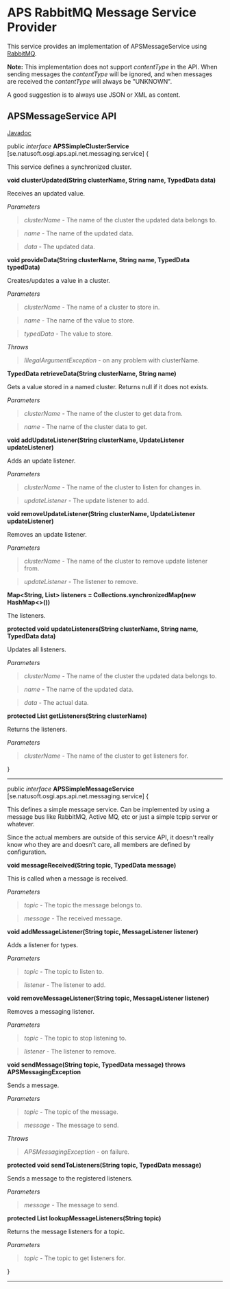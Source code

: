 # APS RabbitMQ Message Service Provider

This service provides an implementation of APSMessageService using [RabbitMQ](http://www.rabbitmq.com/).

__Note:__ This implementation does not support _contentType_ in the API. When sending messages the _contentType_ will be ignored, and when messages are received the _contentType_ will always be "UNKNOWN".

A good suggestion is to always use JSON or XML as content.

## APSMessageService API

[Javadoc](http://apidoc.natusoft.se/APS/se/natusoft/osgi/aps/api/net/messaging/service/APSMessageService.html)

public _interface_ __APSSimpleClusterService__   [se.natusoft.osgi.aps.api.net.messaging.service] {

This service defines a synchronized cluster.





__void clusterUpdated(String clusterName, String name, TypedData data)__

Receives an updated value.

_Parameters_

> _clusterName_ - The name of the cluster the updated data belongs to. 

> _name_ - The name of the updated data. 

> _data_ - The updated data. 

__void provideData(String clusterName, String name, TypedData typedData)__

Creates/updates a value in a cluster.

_Parameters_

> _clusterName_ - The name of a cluster to store in. 

> _name_ - The name of the value to store. 

> _typedData_ - The value to store. 

_Throws_

> _IllegalArgumentException_ - on any problem with clusterName. 

__TypedData retrieveData(String clusterName, String name)__

Gets a value stored in a named cluster. Returns null if it does not exists.

_Parameters_

> _clusterName_ - The name of the cluster to get data from. 

> _name_ - The name of the cluster data to get. 

__void addUpdateListener(String clusterName, UpdateListener updateListener)__

Adds an update listener.

_Parameters_

> _clusterName_ - The name of the cluster to listen for changes in. 

> _updateListener_ - The update listener to add. 

__void removeUpdateListener(String clusterName, UpdateListener updateListener)__

Removes an update listener.

_Parameters_

> _clusterName_ - The name of the cluster to remove update listener from. 

> _updateListener_ - The listener to remove. 



__Map<String, List<UpdateListener>> listeners = Collections.synchronizedMap(new HashMap<>())__

 The listeners.





__protected void updateListeners(String clusterName, String name, TypedData data)__

Updates all listeners.

_Parameters_

> _clusterName_ - The name of the cluster the updated data belongs to. 

> _name_ - The name of the updated data. 

> _data_ - The actual data. 

__protected List<UpdateListener> getListeners(String clusterName)__

Returns the listeners.

_Parameters_

> _clusterName_ - The name of the cluster to get listeners for. 

}

----

    

public _interface_ __APSSimpleMessageService__   [se.natusoft.osgi.aps.api.net.messaging.service] {

This defines a simple message service. Can be implemented by using a message bus like RabbitMQ, Active MQ, etc or just a simple tcpip server or whatever.

Since the actual members are outside of this service API, it doesn't really know who they are and doesn't care, all members are defined by configuration.





__void messageReceived(String topic, TypedData message)__

This is called when a message is received.

_Parameters_

> _topic_ - The topic the message belongs to. 

> _message_ - The received message. 

__void addMessageListener(String topic, MessageListener listener)__

Adds a listener for types.

_Parameters_

> _topic_ - The topic to listen to. 

> _listener_ - The listener to add. 

__void removeMessageListener(String topic, MessageListener listener)__

Removes a messaging listener.

_Parameters_

> _topic_ - The topic to stop listening to. 

> _listener_ - The listener to remove. 

__void sendMessage(String topic, TypedData message) throws APSMessagingException__

Sends a message.

_Parameters_

> _topic_ - The topic of the message. 

> _message_ - The message to send. 

_Throws_

> _APSMessagingException_ - on failure. 









__protected void sendToListeners(String topic, TypedData message)__

Sends a message to the registered listeners.

_Parameters_

> _message_ - The message to send. 

__protected List<MessageListener> lookupMessageListeners(String topic)__

Returns the message listeners for a topic.

_Parameters_

> _topic_ - The topic to get listeners for. 

}

----

    

